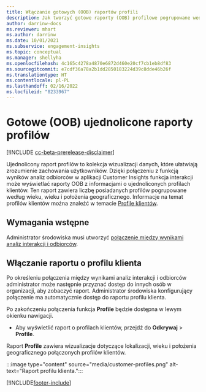 ```yaml
---
title: Włączanie gotowych (OOB) raportów profili
description: Jak tworzyć gotowe raporty (OOB) profilowe pogrupowane według płci, wieku oraz hrabstwa lub regionu pochodzenia.
author: darrinw-docs
ms.reviewer: mhart
ms.author: darrinw
ms.date: 10/01/2021
ms.subservice: engagement-insights
ms.topic: conceptual
ms.manager: shellyha
ms.openlocfilehash: 4c165c4278a4870e6872d460e20cf7cb1eb8df83
ms.sourcegitcommit: e7cdf36a78a2b1dd2850183224d39c8dde46b26f
ms.translationtype: HT
ms.contentlocale: pl-PL
ms.lasthandoff: 02/16/2022
ms.locfileid: "8233967"
---
```

# <a name="out-of-box-oob-unified-profile-reports"></a>Gotowe (OOB) ujednolicone raporty profilów

[!INCLUDE [cc-beta-prerelease-disclaimer](includes/cc-beta-prerelease-disclaimer.md)]

Ujednolicony raport profilów to kolekcja wizualizacji danych, które ułatwiają zrozumienie zachowania użytkowników. Dzięki połączeniu z funkcją wyników analiz odbiorców w aplikacji Customer Insights funkcja interakcji może wyświetlać raporty OOB z informacjami o ujednoliconych profilach klientów. Ten raport zawiera liczbę posiadanych profilów pogrupowane według wieku, wieku i położenia geograficznego. Informacje na temat profilów klientów można znaleźć w temacie [Profile klientów](../audience-insights/customer-profiles.md).

## <a name="prerequisites"></a>Wymagania wstępne

Administrator środowiska musi utworzyć [połączenie między wynikami analiz interakcji i odbiorców](integrate-audience-insights-engagement-insights.md).

## <a name="enable-the-customer-profile-report"></a>Włączanie raportu o profilu klienta

Po określeniu połączenia między wynikami analiz interakcji i odbiorców administrator może następnie przyznać dostęp do innych osób w organizacji, aby zobaczyć raport. Administrator środowiska konfigurujący połączenie ma automatycznie dostęp do raportu profilu klienta. 

Po zakończeniu połączenia funkcja **Profile** będzie dostępna w lewym okienku nawigacji. 

- Aby wyświetlić raport o profilach klientów, przejdź do **Odkrywaj** > **Profile**.

Raport **Profile** zawiera wizualizacje dotyczące lokalizacji, wieku i położenia geograficznego połączonych profilów klientów.

:::image type="content" source="media/customer-profiles.png" alt-text="Raport profilu klienta.":::

[!INCLUDE[footer-include](../includes/footer-banner.md)]
